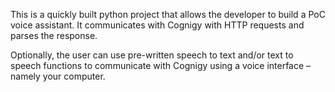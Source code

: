 This is a quickly built python project that allows the developer to build a PoC voice assistant. It communicates with Cognigy with HTTP requests and parses the response.

Optionally, the user can use pre-written speech to text and/or text to speech functions to communicate with Cognigy using a voice interface – namely your computer.